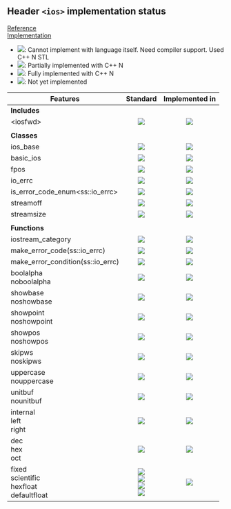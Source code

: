 ## Header `<ios>` implementation status

[Reference](https://en.cppreference.com/w/cpp/header/ios)  
[Implementation](../ss/include/ss/ios.h)

* ![](https://img.shields.io/badge/C%2B%2B-N-red): Cannot implement with language itself. Need compiler support. Used C++ N STL
* ![](https://img.shields.io/badge/C%2B%2B-N-blue): Partially implemented with C++ N
* ![](https://img.shields.io/badge/C%2B%2B-N-green): Fully implemented with C++ N
* ![][notyet]: Not yet implemented

| Features                                     | Standard             | Implemented in                    |
|----------------------------------------------|:--------------------:|:---------------------------------:|
| **Includes**                                 |                      |                                   |
| \<iosfwd>                                    | ![][legacy]          | ![][notyet]                       |
|                                              |                      |                                   |
| **Classes**                                  |                      |                                   |
| ios_base                                     | ![][legacy]          | ![][notyet]                       |
| basic_ios                                    | ![][legacy]          | ![][notyet]                       |
| fpos                                         | ![][legacy]          | ![][notyet]                       |
| io_errc                                      | ![][cpp11]           | ![][notyet]                       |
| is_error_code_enum\<ss::io_errc>             | ![][cpp11]           | ![][notyet]                       |
| streamoff                                    | ![][legacy]          | ![][notyet]                       |
| streamsize                                   | ![][legacy]          | ![][notyet]                       |
|                                              |                      |                                   |
| **Functions**                                |                      |                                   |
| iostream_category                            | ![][cpp11]           | ![][notyet]                       |
| make_error_code(ss::io_errc)                 | ![][cpp11]           | ![][notyet]                       |
| make_error_condition(ss::io_errc)            | ![][cpp11]           | ![][notyet]                       |
| boolalpha <br/>noboolalpha                   | ![][legacy]          | ![][notyet]                       |
| showbase <br/>noshowbase                     | ![][legacy]          | ![][notyet]                       |
| showpoint <br/>noshowpoint                   | ![][legacy]          | ![][notyet]                       |
| showpos <br/>noshowpos                       | ![][legacy]          | ![][notyet]                       |
| skipws <br/>noskipws                         | ![][legacy]          | ![][notyet]                       |
| uppercase <br/>nouppercase                   | ![][legacy]          | ![][notyet]                       |
| unitbuf <br/>nounitbuf                       | ![][legacy]          | ![][notyet]                       |
| internal <br/>left <br/>right                | ![][legacy]          | ![][notyet]                       |
| dec <br/>hex <br/>oct                        | ![][legacy]          | ![][notyet]                       |
| fixed <br/>scientific <br/>hexfloat <br/>defaultfloat | ![][legacy] <br/>![][legacy] <br/>![][cpp11] <br/>![][cpp11] | ![][notyet]                       |


<!--
	C++11: 20	| 0

	Total: 20	| 0-->

[notyet]: https://img.shields.io/badge/Not_yet-orange
[removed]: https://img.shields.io/badge/Removed-red
[legacy]: https://img.shields.io/badge/legacy-grey

[cppno11]: https://img.shields.io/badge/C%2B%2B-11-red
[cppno14]: https://img.shields.io/badge/C%2B%2B-14-red
[cppno17]: https://img.shields.io/badge/C%2B%2B-17-red
[cppno20]: https://img.shields.io/badge/C%2B%2B-20-red
[cppno23]: https://img.shields.io/badge/C%2B%2B-23-red

[cpppt11]: https://img.shields.io/badge/C%2B%2B-11-blue
[cpppt14]: https://img.shields.io/badge/C%2B%2B-14-blue
[cpppt17]: https://img.shields.io/badge/C%2B%2B-17-blue
[cpppt20]: https://img.shields.io/badge/C%2B%2B-20-blue
[cpppt23]: https://img.shields.io/badge/C%2B%2B-23-blue

[cpp11]: https://img.shields.io/badge/C%2B%2B-11-green
[cpp14]: https://img.shields.io/badge/C%2B%2B-14-green
[cpp17]: https://img.shields.io/badge/C%2B%2B-17-green
[cpp20]: https://img.shields.io/badge/C%2B%2B-20-green
[cpp23]: https://img.shields.io/badge/C%2B%2B-23-green
